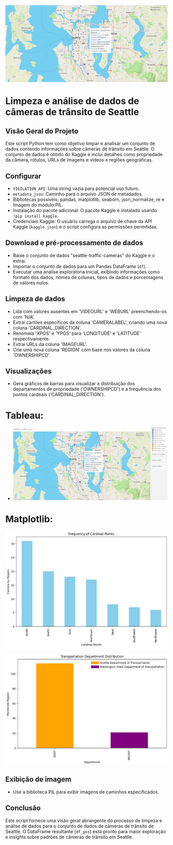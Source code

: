![Texto Alternativo](archives_png/map_page-001.png)

# Limpeza e análise de dados de câmeras de trânsito de Seattle

## Visão Geral do Projeto

Este script Python tem como objetivo limpar e analisar um conjunto de dados contendo informações sobre câmeras de trânsito em Seattle. O conjunto de dados é obtido do Kaggle e inclui detalhes como propriedade da câmera, rótulos, URLs de imagens e vídeos e regiões geográficas.

## Configurar

- `VIGILATION_API`: Uma string vazia para potencial uso futuro.
- `metadata_json`: Caminho para o arquivo JSON de metadados.
- Bibliotecas possíveis: pandas, matplotlib, seaborn, json_normalize, re e Imagem do módulo PIL.
- Instalação do pacote adicional: O pacote Kaggle é instalado usando `!pip install kaggle`.
- Credenciais Kaggle: O usuário carrega o arquivo de chave da API Kaggle (`kaggle.json`) e o script configura as permissões permitidas.

## Download e pré-processamento de dados

- Baixe o conjunto de dados "seattle-traffic-cameras" do Kaggle e o extrai.
- Importar o conjunto de dados para um Pandas DataFrame (`df`).
- Executar uma análise exploratória inicial, exibindo informações como formato dos dados, nomes de colunas, tipos de dados e porcentagens de valores nulos.

## Limpeza de dados

- Lida com valores ausentes em 'VIDEOURL' e 'WEBURL' preenchendo-os com 'N/A'.
- Extrai cartões específicos da coluna 'CAMERALABEL', criando uma nova coluna 'CARDINAL_DIRECTION'.
- Renomeia 'XPOS' e 'YPOS' para 'LONGITUDE' e 'LATITUDE' respectivamente.
- Extrai URLs da coluna 'IMAGEURL'.
- Crie uma nova coluna 'REGION' com base nos valores da coluna 'OWNERSHIPCD'.

## Visualizações

- Gera gráficos de barras para visualizar a distribuição dos departamentos de propriedade ('OWNERSHIPCD') e a frequência dos pontos cardeais ('CARDINAL_DIRECTION').
# Tableau:
- ![Texto Alternativo](archives_png/map_page-002.png)

# Matplotlib:
 ![Texto Alternativo](archives_png/frequency_cardinal.png)
 
 ![Texto Alternativo](archives_png/transportation_department.png)

## Exibição de imagem

- Use a biblioteca PIL para exibir imagens de caminhos especificados.

## Conclusão

Este script fornece uma visão geral abrangente do processo de limpeza e análise de dados para o conjunto de dados de câmeras de trânsito de Seattle. O DataFrame resultante (`df_pos`) está pronto para maior exploração e insights sobre padrões de câmeras de trânsito em Seattle.
